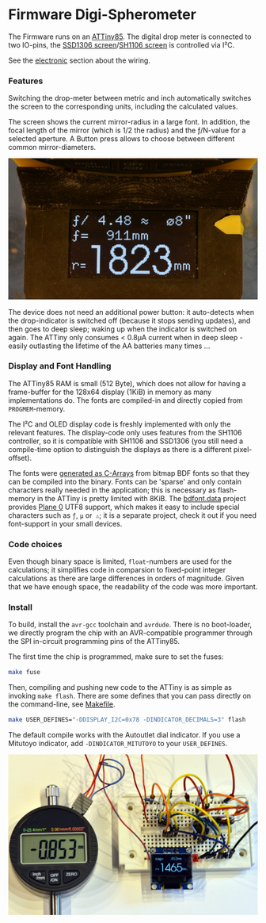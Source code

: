 Firmware Digi-Spherometer
=========================

The Firmware runs on an [ATTiny85]. The digital drop meter is connected to two
IO-pins, the [SSD1306 screen]/[SH1106 screen] is controlled via I²C.

See the [electronic](../pcb) section about the wiring.

### Features
Switching the drop-meter between metric and inch automatically switches the
screen to the corresponding units, including the calculated values.

The screen shows the current mirror-radius in a large font.
In addition, the focal length of the mirror (which is 1/2 the radius)
and the ƒ/N-value for a selected aperture.
A Button press allows to choose between different common mirror-diameters.

![](../img/oled.jpg)

The device does not need an additional power button: it auto-detects
when the drop-indicator is switched off (because it stops sending updates), and
then goes to deep sleep; waking up when the indicator is switched on again.
The ATTiny only consumes < 0.8μA current when in deep sleep - easily
outlasting the lifetime of the AA batteries many times ...

### Display and Font Handling
The ATTiny85 RAM is small (512 Byte), which does not allow for having a
frame-buffer for the 128x64 display (1KiB) in memory as many implementations do.
The fonts are compiled-in and directly copied from `PROGMEM`-memory.

The I²C and OLED display code is freshly implemented with only the relevant
features. The display-code only uses features from the SH1106 controller, so it
is compatible with SH1106 and SSD1306 (you still need a compile-time option
to distinguish the displays as there is a different pixel-offset).

The fonts were [generated as C-Arrays][bdfont.data] from bitmap BDF
fonts so that they can be compiled into the binary.
Fonts can be 'sparse' and only contain characters really needed in the
application; this is necessary as flash-memory in the ATTiny is pretty limited
with 8KiB. The [bdfont.data] project provides [Plane 0] UTF8 support, which makes
it easy to include special characters such as `ƒ`, `μ` or` ⚠`;
it is a separate project, check it out if you need font-support in your small
devices.

### Code choices
Even though binary space is limited, `float`-numbers are used for the
calculations; it simplifies code in comparsion to fixed-point integer
calculations as there are large differences in orders of magnitude. Given that
we have enough space, the readability of the code was more important.

### Install
To build, install the `avr-gcc` toolchain and `avrdude`. There is no
boot-loader, we directly program the chip with an AVR-compatible programmer
through the SPI in-circuit programming pins of the ATTiny85.

The first time the chip is programmed, make sure to set the fuses:
```bash
make fuse
```

Then, compiling and pushing new code to the ATTiny is as simple as invoking
`make flash`. There are some defines that you can pass directly on the
command-line, see [Makefile](./Makefile).

```bash
make USER_DEFINES="-DDISPLAY_I2C=0x78 -DINDICATOR_DECIMALS=3" flash
```

The default compile works with the Autoutlet dial indicator. If you use a
Mitutoyo indicator, add `-DINDICATOR_MITUTOYO` to your `USER_DEFINES`.

![](../img/spherometer-devel.jpg)

[attiny85]: https://www.microchip.com/wwwproducts/en/ATtiny85
[ssd1306 screen]: https://www.ebay.com/sch/i.html?_nkw=ssd1306+i2c+128x64
[sh1106 screen]: https://www.ebay.com/sch/i.html?_nkw=sh1106+i2c+128x64
[Plane 0]: https://en.wikipedia.org/wiki/Plane_(Unicode)#Basic_Multilingual_Plane
[bdfont.data]: https://github.com/hzeller/bdfont.data